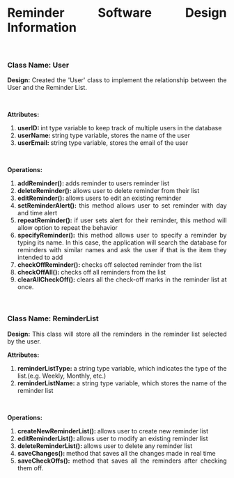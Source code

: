 <div align="justify">
	<h1> Reminder Software Design Information</h1>
	<br>
	<h3>Class Name: User</h3>
	<p><strong>Design: </strong>Created the 'User' class to implement the relationship between the User and the Reminder List.</p>
	<br>
	<p><strong>Attributes: </strong><ol>
		<li><strong>userID: </strong>int type variable to keep track of multiple users in the database </li>
		<li><strong>userName: </strong>string type variable, stores the name of the user</li>
		<li><strong>userEmail: </strong>string type variable, stores the email of the user</li>
	</ol></p>
	<br>
	<p><strong>Operations: </strong><ol>
		<li><strong>addReminder(): </strong>adds reminder to users reminder list</li>
		<li><strong>deleteReminder(): </strong>allows user to delete reminder from their list</li>
		<li><strong>editReminder(): </strong>allows users to edit an existing reminder</li>
		<li><strong>setReminderAlert(): </strong>this method allows user to set reminder with day and time alert</li>
		<li><strong>repeatReminder(): </strong>if user sets alert for their reminder, this method will allow option to repeat the behavior</li>
		<li><strong>specifyReminder(): </strong>this method allows user to specify a reminder by typing its name. In this case, the application will search the database for reminders with similar names and ask the user if that is the item they intended to add</li>
		<li><strong>checkOffReminder(): </strong>checks off selected reminder from the list</li>
		<li><strong>checkOffAll(): </strong>checks off all reminders from the list</li>
		<li><strong>clearAllCheckOff(): </strong>clears all the check-off marks in the reminder list at once.</li>
	</ol></p>
	<br>
	<h3>Class Name: ReminderList</h3>
	<p><strong>Design: </strong>This class will store all the reminders in the reminder list selected by the user.
	<br>
	<p><strong>Attributes: </strong><ol>
		<li><strong>reminderListType: </strong>a string type variable, which indicates the type of the list.(e.g. Weekly, Monthly, etc.)</li>
		<li><strong>reminderListName: </strong>a string type variable, which stores the name of the reminder list</li>
	</ol></p>
	<br>
	<p><strong>Operations: </strong></p><ol>
		<li><strong>createNewReminderList(): </strong>allows user to create new reminder list</li>
		<li><strong>editReminderList(): </strong>allows user to modify an existing reminder list</li>
		<li><strong>deleteReminderList(): </strong>allows user to delete any reminder list</li>
		<li><strong>saveChanges(): </strong>method that saves all the changes made in real time</li>
		<li><strong>saveCheckOffs(): </strong>method that saves all the reminders after checking them off.</li>
	</ol>
<p>&nbsp;</p>
</div>
